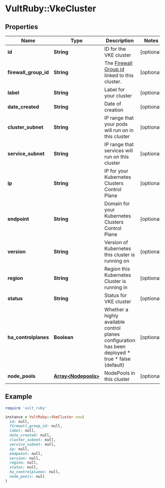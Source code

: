 # VultRuby::VkeCluster

## Properties

| Name | Type | Description | Notes |
| ---- | ---- | ----------- | ----- |
| **id** | **String** | ID for the VKE cluster | [optional] |
| **firewall_group_id** | **String** | The [Firewall Group id](#operation/list-firewall-groups) linked to this cluster. | [optional] |
| **label** | **String** | Label for your cluster | [optional] |
| **date_created** | **String** | Date of creation | [optional] |
| **cluster_subnet** | **String** | IP range that your pods will run on in this cluster | [optional] |
| **service_subnet** | **String** | IP range that services will run on this cluster | [optional] |
| **ip** | **String** | IP for your Kubernetes Clusters Control Plane | [optional] |
| **endpoint** | **String** | Domain for your Kubernetes Clusters Control Plane | [optional] |
| **version** | **String** | Version of Kubernetes this cluster is running on | [optional] |
| **region** | **String** | Region this Kubernetes Cluster is running in | [optional] |
| **status** | **String** | Status for VKE cluster | [optional] |
| **ha_controlplanes** | **Boolean** | Whether a highly available control planes configuration has been deployed * true * false (default) | [optional] |
| **node_pools** | [**Array&lt;Nodepools&gt;**](Nodepools.md) | NodePools in this cluster | [optional] |

## Example

```ruby
require 'vult_ruby'

instance = VultRuby::VkeCluster.new(
  id: null,
  firewall_group_id: null,
  label: null,
  date_created: null,
  cluster_subnet: null,
  service_subnet: null,
  ip: null,
  endpoint: null,
  version: null,
  region: null,
  status: null,
  ha_controlplanes: null,
  node_pools: null
)
```

